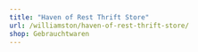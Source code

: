 ```yaml
---
title: "Haven of Rest Thrift Store"
url: /williamston/haven-of-rest-thrift-store/
shop: Gebrauchtwaren
---
```

